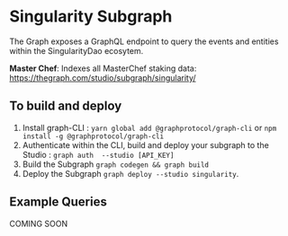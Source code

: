 # Singularity Subgraph

The Graph exposes a GraphQL endpoint to query the events and entities within the SingularityDao ecosytem.

**Master Chef**: Indexes all MasterChef staking data: https://thegraph.com/studio/subgraph/singularity/


## To build and deploy

1. Install graph-CLI : `yarn global add @graphprotocol/graph-cli` or `npm install -g @graphprotocol/graph-cli`
2. Authenticate within the CLI, build and deploy your subgraph to the Studio : `graph auth  --studio [API_KEY]` 
3. Build the Subgraph `graph codegen && graph build`
4. Deploy the Subgraph `graph deploy --studio singularity`.

## Example Queries
COMING SOON